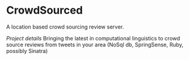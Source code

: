CrowdSourced
============

A location based crowd sourcing review server.

*Project details*
Bringing the latest in computational linguistics to crowd source reviews from tweets in your area
(NoSql db, SpringSense, Ruby, possibly Sinatra)
